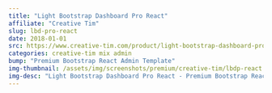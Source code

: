 ```yaml
---
title: "Light Bootstrap Dashboard Pro React"
affiliate: "Creative Tim"
slug: lbd-pro-react
date: 2018-01-01
src: https://www.creative-tim.com/product/light-bootstrap-dashboard-pro-react/?affiliate_id=101249
categories: creative-tim mix admin
bump: "Premium Bootstrap React Admin Template"
img-thumbnail: /assets/img/screenshots/premium/creative-tim/lbdp-react.jpg
img-desc: "Light Bootstrap Dashboard Pro React - Premium Bootstrap React Admin Template"
---
```

